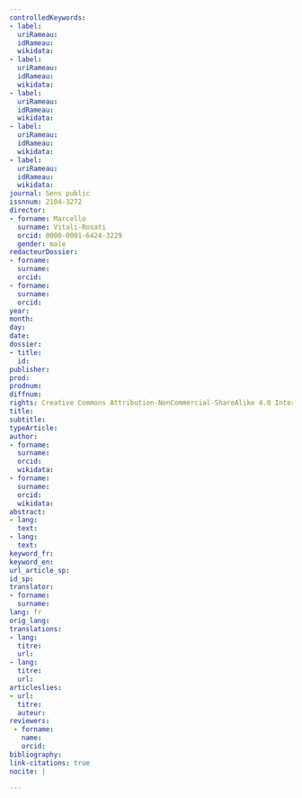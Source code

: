 ```yaml
---
controlledKeywords:
- label:
  uriRameau:
  idRameau:
  wikidata:
- label:
  uriRameau:
  idRameau:
  wikidata:
- label:
  uriRameau:
  idRameau:
  wikidata:
- label:
  uriRameau:
  idRameau:
  wikidata:
- label:
  uriRameau:
  idRameau:
  wikidata:
journal: Sens public
issnnum: 2104-3272
director:
- forname: Marcello
  surname: Vitali-Rosati
  orcid: 0000-0001-6424-3229
  gender: male
redacteurDossier:
- forname:
  surname:
  orcid:
- forname:
  surname:
  orcid:
year:
month:
day:
date:
dossier:
- title:
  id:
publisher:
prod:
prodnum:
diffnum:
rights: Creative Commons Attribution-NonCommercial-ShareAlike 4.0 International (CC BY-NC-SA 4.0)
title:
subtitle:
typeArticle:
author:
- forname:
  surname:
  orcid:
  wikidata:
- forname:
  surname:
  orcid:
  wikidata:
abstract:
- lang:
  text:
- lang:
  text:
keyword_fr:
keyword_en:
url_article_sp:
id_sp:
translator:
- forname:
  surname:
lang: fr
orig_lang:
translations:
- lang:
  titre:
  url:
- lang:
  titre:
  url:
articleslies:
- url:
  titre:
  auteur:
reviewers:
 - forname:
   name:
   orcid:
bibliography:
link-citations: true
nocite: |

---
```

